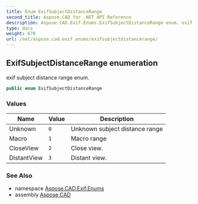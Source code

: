 ```yaml
---
title: Enum ExifSubjectDistanceRange
second_title: Aspose.CAD for .NET API Reference
description: Aspose.CAD.Exif.Enums.ExifSubjectDistanceRange enum. exif subject distance range enum
type: docs
weight: 670
url: /net/aspose.cad.exif.enums/exifsubjectdistancerange/
---
```

## ExifSubjectDistanceRange enumeration

exif subject distance range enum.

```csharp
public enum ExifSubjectDistanceRange
```

### Values

| Name | Value | Description |
| --- | --- | --- |
| Unknown | `0` | Unknown subject distance range |
| Macro | `1` | Macro range |
| CloseView | `2` | Close view. |
| DistantView | `3` | Distant view. |

### See Also

* namespace [Aspose.CAD.Exif.Enums](../../aspose.cad.exif.enums/)
* assembly [Aspose.CAD](../../)


